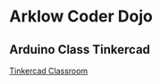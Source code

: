 # Arklow Coder Dojo

## Arduino Class Tinkercad 

[Tinkercad Classroom](https://www.tinkercad.com/joinclass/5T6UPSGLCL8D)
